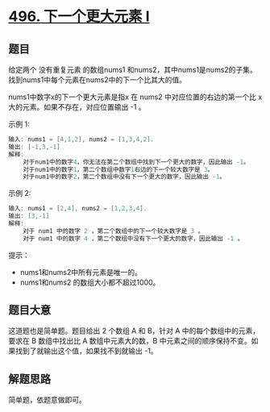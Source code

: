 # [496. 下一个更大元素 I](https://leetcode.com/problems/next-greater-element-i/)

## 题目

给定两个 没有重复元素 的数组nums1 和nums2，其中nums1是nums2的子集。找到nums1中每个元素在nums2中的下一个比其大的值。

nums1中数字x的下一个更大元素是指x 在 nums2 中对应位置的右边的第一个比 x 大的元素。如果不存在，对应位置输出 -1 。

 

示例 1:
```c
输入: nums1 = [4,1,2], nums2 = [1,3,4,2].
输出: [-1,3,-1]
解释:
    对于num1中的数字4，你无法在第二个数组中找到下一个更大的数字，因此输出 -1。
    对于num1中的数字1，第二个数组中数字1右边的下一个较大数字是 3。
    对于num1中的数字2，第二个数组中没有下一个更大的数字，因此输出 -1。
```
示例 2:
```c
输入: nums1 = [2,4], nums2 = [1,2,3,4].
输出: [3,-1]
解释:
    对于 num1 中的数字 2 ，第二个数组中的下一个较大数字是 3 。
    对于 num1 中的数字 4 ，第二个数组中没有下一个更大的数字，因此输出 -1 。
```

提示：

- nums1和nums2中所有元素是唯一的。
- nums1和nums2 的数组大小都不超过1000。


## 题目大意

这道题也是简单题。题目给出 2 个数组 A 和 B，针对 A 中的每个数组中的元素，要求在 B 数组中找出比 A 数组中元素大的数，B 中元素之间的顺序保持不变。如果找到了就输出这个值，如果找不到就输出 -1。


## 解题思路

简单题，依题意做即可。